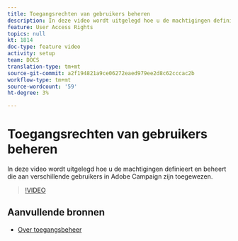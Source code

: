 ```yaml
---
title: Toegangsrechten van gebruikers beheren
description: In deze video wordt uitgelegd hoe u de machtigingen definieert en beheert die aan verschillende gebruikers in Adobe Campaign zijn toegewezen.
feature: User Access Rights
topics: null
kt: 1814
doc-type: feature video
activity: setup
team: DOCS
translation-type: tm+mt
source-git-commit: a2f194821a9ce06272eaed979ee2d8c62cccac2b
workflow-type: tm+mt
source-wordcount: '59'
ht-degree: 3%

---
```



# Toegangsrechten van gebruikers beheren

In deze video wordt uitgelegd hoe u de machtigingen definieert en beheert die aan verschillende gebruikers in Adobe Campaign zijn toegewezen.

>[!VIDEO](https://video.tv.adobe.com/v/24671?quality=12)

## Aanvullende bronnen

* [Over toegangsbeheer](https://docs.adobe.com/content/help/en/campaign-standard/using/administrating/users-and-security/about-access-management.html)
